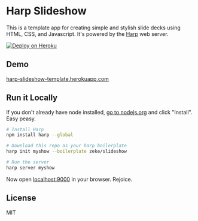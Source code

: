 # Harp Slideshow

This is a template app for creating simple and stylish slide decks using HTML,
CSS, and Javascript. It's powered by the [Harp](http://harpjs.com) web server.

[![Deploy on Heroku](https://s3.amazonaws.com/f.cl.ly/items/12030r0c0J3z123k442i/deploy-button.png)](https://clone.herokuapp.com/apps/zeke/slideshow)

## Demo

[harp-slideshow-template.herokuapp.com](http://harp-slideshow-template.herokuapp.com/)

## Run it Locally

If you don't already have node installed, [go to nodejs.org](http://nodejs.org/)
and click "Install". Easy peasy.

```sh
# Install Harp
npm install harp --global

# Download this repo as your harp boilerplate
harp init myshow --boilerplate zeke/slideshow

# Run the server
harp server myshow
```

Now open [localhost:9000](http://localhost:9000) in your browser. Rejoice.

## License

MIT
